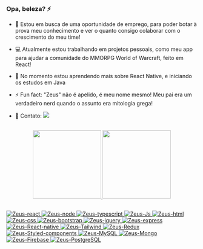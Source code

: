 ### Opa, beleza? ⚡


- 🌱 Estou em busca de uma oportunidade de emprego, para poder botar à prova meu conhecimento e ver o quanto consigo colaborar com o crescimento do meu time!
- 💻 Atualmente estou trabalhando em projetos pessoais, como meu app para ajudar a comunidade do MMORPG World of Warcraft, feito em React!
- 📕 No momento estou aprendendo mais sobre React Native, e iniciando os estudos em Java 
- ⚡ Fun fact: "Zeus" não é apelido, é meu nome mesmo! Meu pai era um verdadeiro nerd quando o assunto era mitologia grega!

- 📌 Contato: <a href="https://www.linkedin.com/in/zeus-amorim/" target="_blank" ><img src="https://img.shields.io/badge/-LinkedIn-%230077B5?style=for-the-badge&logo=linkedin&logoColor=white" target="_blank"></a> 

##

<div align="center">
  <a href="https://github.com/zeus0z">
  <img height="180em" src="https://github-readme-stats.vercel.app/api?username=zeus0z&show_icons=true&theme=vision-friendly-dark&include_all_commits=true&count_private=true"/>
  <img height="180em" src="https://github-readme-stats.vercel.app/api/top-langs/?username=zeus0z&layout=compact&langs_count=7&theme=vision-friendly-dark"/>
</div>
   
 ##
  
![Zeus-react](https://img.shields.io/badge/React-20232A?style=for-the-badge&logo=react&logoColor=61DAFB)
![Zeus-node](https://img.shields.io/badge/Node.js-43853D?style=for-the-badge&logo=node.js&logoColor=white)
![Zeus-typescript](https://img.shields.io/badge/TypeScript-007ACC?style=for-the-badge&logo=typescript&logoColor=white)
![Zeus-Js](https://img.shields.io/badge/JavaScript-F7DF1E?style=for-the-badge&logo=javascript&logoColor=black)
![Zeus-html](https://img.shields.io/badge/HTML5-E34F26?style=for-the-badge&logo=html5&logoColor=white)
![Zeus-css](https://img.shields.io/badge/CSS3-1572B6?style=for-the-badge&logo=css3&logoColor=white)
![Zeus-bootstrap](https://img.shields.io/badge/Bootstrap-563D7C?style=for-the-badge&logo=bootstrap&logoColor=white)
![Zeus-jquery](https://img.shields.io/badge/jQuery-0769AD?style=for-the-badge&logo=jquery&logoColor=white)
![Zeus-express](https://img.shields.io/badge/Express.js-404D59?style=for-the-badge)
![Zeus-React-native](https://img.shields.io/badge/React_Native-20232A?style=for-the-badge&logo=react&logoColor=61DAFB)
![Zeus-Tailwind](https://img.shields.io/badge/Tailwind_CSS-38B2AC?style=for-the-badge&logo=tailwind-css&logoColor=white)
![Zeus-Redux](https://img.shields.io/badge/Redux-593D88?style=for-the-badge&logo=redux&logoColor=white)
![Zeus-Styled-components](https://img.shields.io/badge/styled--components-DB7093?style=for-the-badge&logo=styled-components&logoColor=white)
![Zeus-MySQL](https://img.shields.io/badge/MySQL-00000F?style=for-the-badge&logo=mysql&logoColor=white)
![Zeus-Mongo](https://img.shields.io/badge/MongoDB-4EA94B?style=for-the-badge&logo=mongodb&logoColor=white)
![Zeus-Firebase](https://img.shields.io/badge/Firebase-F29D0C?style=for-the-badge&logo=firebase&logoColor=white)
![Zeus-PostgreSQL](https://img.shields.io/badge/PostgreSQL-316192?style=for-the-badge&logo=postgresql&logoColor=white)
